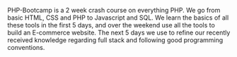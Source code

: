 PHP-Bootcamp is a 2 week crash course on everything PHP. We go from basic HTML, CSS and PHP to Javascript and SQL. We learn the basics of all these tools in the first 5 days, and over the weekend use all the tools to build an E-commerce website. The next 5 days we use to refine our recently received knowledge regarding full stack and following good programming conventions.
